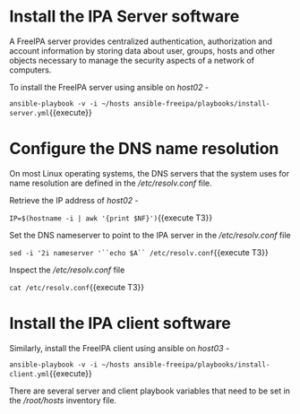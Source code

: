 # Install the IPA Server software

A FreeIPA server provides centralized authentication, authorization and account information by storing data about user, groups, hosts and other objects necessary to manage the security aspects of a network of computers. 

To install the FreeIPA server using ansible on *host02* - 

`ansible-playbook -v -i ~/hosts ansible-freeipa/playbooks/install-server.yml`{{execute}}

# Configure the DNS name resolution 

On most Linux operating systems, the DNS servers that the system uses for name resolution are defined in the */etc/resolv.conf* file.

Retrieve the IP address of *host02* - 

`IP=$(hostname -i | awk '{print $NF}')`{{execute T3}}

Set the DNS nameserver to point to the IPA server in the */etc/resolv.conf* file 

`sed -i '2i nameserver '``echo $A`` /etc/resolv.conf`{{execute T3}}

Inspect the */etc/resolv.conf* file 

`cat /etc/resolv.conf`{{execute T3}}

# Install the IPA client software

Similarly, install the FreeIPA client using ansible on *host03* -

`ansible-playbook -v -i ~/hosts ansible-freeipa/playbooks/install-client.yml`{{execute}}

There are several server and client playbook variables that need to be set in the */root/hosts* inventory file. 

